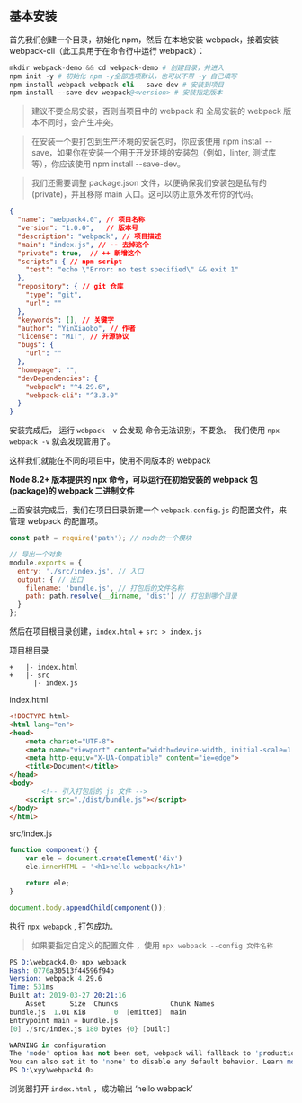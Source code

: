 ## 基本安装
首先我们创建一个目录，初始化 npm，然后 在本地安装 webpack，接着安装 webpack-cli（此工具用于在命令行中运行 webpack）：

```s
mkdir webpack-demo && cd webpack-demo # 创建目录，并进入
npm init -y # 初始化 npm -y全部选项默认，也可以不带 -y 自己填写
npm install webpack webpack-cli --save-dev # 安装到项目
npm install --save-dev webpack@<version> # 安装指定版本
```

> 建议不要全局安装，否则当项目中的 webpack 和 全局安装的 webpack 版本不同时，会产生冲突。

> 在安装一个要打包到生产环境的安装包时，你应该使用 npm install --save，如果你在安装一个用于开发环境的安装包（例如，linter, 测试库等），你应该使用 npm install --save-dev。

> 我们还需要调整 package.json 文件，以便确保我们安装包是私有的(private)，并且移除 main 入口。这可以防止意外发布你的代码。

```json
{
  "name": "webpack4.0", // 项目名称
  "version": "1.0.0",   // 版本号
  "description": "webpack", // 项目描述
  "main": "index.js", // -- 去掉这个
  "private": true,  // ++ 新增这个
  "scripts": { // npm script
    "test": "echo \"Error: no test specified\" && exit 1"
  },
  "repository": { // git 仓库
    "type": "git",
    "url": ""
  },
  "keywords": [], // 关键字
  "author": "YinXiaobo", // 作者
  "license": "MIT", // 开源协议
  "bugs": {
    "url": ""
  },
  "homepage": "",
  "devDependencies": {
    "webpack": "^4.29.6",
    "webpack-cli": "^3.3.0"
  }
}
```


安装完成后， 运行 `webpack -v` 会发现 命令无法识别，不要急。
我们使用 `npx webpack -v` 就会发现管用了。

这样我们就能在不同的项目中，使用不同版本的 webpack

**Node 8.2+ 版本提供的 npx 命令，可以运行在初始安装的 webpack 包(package)的 webpack 二进制文件**

上面安装完成后，我们在项目目录新建一个 `webpack.config.js` 的配置文件，来管理 webpack 的配置项。

```js
const path = require('path'); // node的一个模块

// 导出一个对象
module.exports = {
  entry: './src/index.js', // 入口
  output: { // 出口
    filename: 'bundle.js', // 打包后的文件名称
    path: path.resolve(__dirname, 'dist') // 打包到哪个目录
  }
};
```

然后在项目根目录创建，`index.html` + `src > index.js `

项目根目录
```
+   |- index.html
+   |- src
      |- index.js
```

index.html
```html
<!DOCTYPE html>
<html lang="en">
<head>
    <meta charset="UTF-8">
    <meta name="viewport" content="width=device-width, initial-scale=1.0">
    <meta http-equiv="X-UA-Compatible" content="ie=edge">
    <title>Document</title>
</head>
<body>
		<!-- 引入打包后的 js 文件 -->
    <script src="./dist/bundle.js"></script> 
</body>
</html>
```

src/index.js
```js
function component() {
    var ele = document.createElement('div')
    ele.innerHTML = '<h1>hello webpack</h1>'

    return ele;
}

document.body.appendChild(component());

```

执行 `npx webapck` , 打包成功。

> 如果要指定自定义的配置文件 ，使用 `npx webpack --config 文件名称`

```s
PS D:\webpack4.0> npx webpack
Hash: 0776a30513f44596f94b
Version: webpack 4.29.6
Time: 531ms
Built at: 2019-03-27 20:21:16
    Asset      Size  Chunks             Chunk Names
bundle.js  1.01 KiB       0  [emitted]  main
Entrypoint main = bundle.js
[0] ./src/index.js 180 bytes {0} [built]

WARNING in configuration
The 'mode' option has not been set, webpack will fallback to 'production' for this value. Set 'mode' option to 'development' or 'production' to enable defaults for each environment.
You can also set it to 'none' to disable any default behavior. Learn more: https://webpack.js.org/concepts/mode/
PS D:\xyy\webpack4.0>
```

浏览器打开 `index.html` ，成功输出 ‘hello webpack’